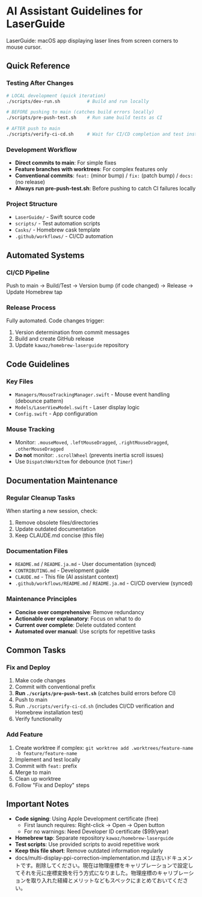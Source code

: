 # AI Assistant Guidelines for LaserGuide

LaserGuide: macOS app displaying laser lines from screen corners to mouse cursor.

## Quick Reference

### Testing After Changes
```bash
# LOCAL development (quick iteration)
./scripts/dev-run.sh          # Build and run locally

# BEFORE pushing to main (catches build errors locally)
./scripts/pre-push-test.sh    # Run same build tests as CI

# AFTER push to main
./scripts/verify-ci-cd.sh     # Wait for CI/CD completion and test installation
```

### Development Workflow
- **Direct commits to main**: For simple fixes
- **Feature branches with worktrees**: For complex features only
- **Conventional commits**: `feat:` (minor bump) / `fix:` (patch bump) / `docs:` (no release)
- **Always run pre-push-test.sh**: Before pushing to catch CI failures locally

### Project Structure
- `LaserGuide/` - Swift source code
- `scripts/` - Test automation scripts
- `Casks/` - Homebrew cask template
- `.github/workflows/` - CI/CD automation

## Automated Systems

### CI/CD Pipeline
Push to main → Build/Test → Version bump (if code changed) → Release → Update Homebrew tap

### Release Process
Fully automated. Code changes trigger:
1. Version determination from commit messages
2. Build and create GitHub release
3. Update `kawaz/homebrew-laserguide` repository

## Code Guidelines

### Key Files
- `Managers/MouseTrackingManager.swift` - Mouse event handling (debounce pattern)
- `Models/LaserViewModel.swift` - Laser display logic
- `Config.swift` - App configuration

### Mouse Tracking
- Monitor: `.mouseMoved`, `.leftMouseDragged`, `.rightMouseDragged`, `.otherMouseDragged`
- **Do not** monitor: `.scrollWheel` (prevents inertia scroll issues)
- Use `DispatchWorkItem` for debounce (not `Timer`)

## Documentation Maintenance

### Regular Cleanup Tasks
When starting a new session, check:
1. Remove obsolete files/directories
2. Update outdated documentation
3. Keep CLAUDE.md concise (this file)

### Documentation Files
- `README.md` / `README.ja.md` - User documentation (synced)
- `CONTRIBUTING.md` - Development guide
- `CLAUDE.md` - This file (AI assistant context)
- `.github/workflows/README.md` / `README.ja.md` - CI/CD overview (synced)

### Maintenance Principles
- **Concise over comprehensive**: Remove redundancy
- **Actionable over explanatory**: Focus on what to do
- **Current over complete**: Delete outdated content
- **Automated over manual**: Use scripts for repetitive tasks

## Common Tasks

### Fix and Deploy
1. Make code changes
2. Commit with conventional prefix
3. **Run `./scripts/pre-push-test.sh`** (catches build errors before CI)
4. Push to main
5. Run `./scripts/verify-ci-cd.sh` (includes CI/CD verification and Homebrew installation test)
6. Verify functionality

### Add Feature
1. Create worktree if complex: `git worktree add .worktrees/feature-name -b feature/feature-name`
2. Implement and test locally
3. Commit with `feat:` prefix
4. Merge to main
5. Clean up worktree
6. Follow "Fix and Deploy" steps

## Important Notes
- **Code signing**: Using Apple Development certificate (free)
  - First launch requires: Right-click → Open → Open button
  - For no warnings: Need Developer ID certificate ($99/year)
- **Homebrew tap**: Separate repository `kawaz/homebrew-laserguide`
- **Test scripts**: Use provided scripts to avoid repetitive work
- **Keep this file short**: Remove outdated information regularly
- docs/multi-display-ppi-correction-implementation.md は古いドキュメントです。削除してください。現在は物理座標をキャリブレーションで設定してそれを元に座標変換を行う方式になりました。物理座標のキャリブレーションを取り入れた経緯とメリットなどもスペックにまとめておいてください。